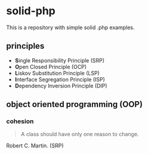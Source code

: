 # solid-php
This is a repository with simple solid .php examples.

## principles
<ul>
    <li><strong>S</strong>ingle Responsibility Principle (SRP)</li>
    <li><strong>O</strong>pen Closed Principle (OCP)</li>
    <li><strong>L</strong>iskov Substitution Principle (LSP)</li>
    <li><strong>I</strong>nterface Segregation Principle (ISP)</li>
    <li><strong>D</strong>ependency Inversion Principle (DIP)</li>
</ul>

## object oriented programming (OOP)
### cohesion
<blockquote>A class should have only one reason to change.</blockquote> Robert C. Martin. (SRP)